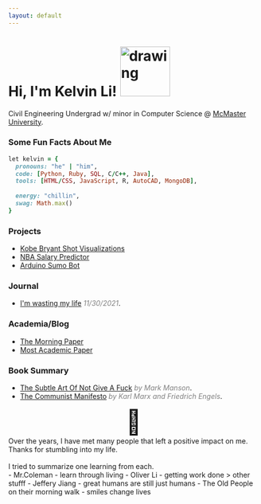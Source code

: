```yaml
---
layout: default
---
```

# Hi, I'm Kelvin Li! <img src="https://camo.githubusercontent.com/677c28f873078c7b9b53137bf32a695b9e9d8642c04c2525048fec71053d7305/68747470733a2f2f6d656469612e67697068792e636f6d2f6d656469612f6b425a32313279477a466178676b53494b572f67697068792e676966" alt="drawing" width="100"/>

Civil Engineering Undergrad w/ minor in Computer Science @ [McMaster University](https://www.mcmaster.ca/).

### Some Fun Facts About Me
```ruby
let kelvin = {
  pronouns: "he" | "him",
  code: [Python, Ruby, SQL, C/C++, Java],
  tools: [HTML/CSS, JavaScript, R, AutoCAD, MongoDB],
  
  energy: "chillin",
  swag: Math.max()
}
```
### Projects
- [Kobe Bryant Shot Visualizations](https://www.kaggle.com/likelvin/shot-selection)
- [NBA Salary Predictor](https://www.kaggle.com/likelvin/nba-salary-prediction-w-regression-model)
- [Arduino Sumo Bot](https://github.com/li-kelvin/arduino-sumo-robot)

### Journal
- [I'm wasting my life](https://li-kelvin.github.io/blog/posts/11-30-2021/)  <span style="color:grey">*11/30/2021*</span>.

### Academia/Blog 
- [The Morning Paper](https://blog.acolyer.org/)
- [Most Academic Paper](https://www.gsd.inesc-id.pt/~ler/conferencedates.html)
  
### Book Summary 
- [The Subtle Art Of Not Give A Fuck](https://li-kelvin.github.io/blog/posts/the-subtle-are-of-not-giving-a-fuck/)  <span style="color:grey">*by Mark Manson*</span>. 
- [The Communist Manifesto](https://li-kelvin.github.io/blog/posts/the-communist-manifesto/)  <span style="color:grey">*by Karl Marx and Friedrich Engels*</span>.

<div style="font-size:3rem;width:100%;text-align:center;">🙏</div>
<div style="text-aligh:center;">Over the years, I have met many people that left a positive impact on me. <br> Thanks for stumbling into my life. <br><br>  I tried to summarize one learning from each.</div>
- Mr.Coleman - learn through living
- Oliver Li - getting work done > other stufff  
- Jeffery Jiang - great humans are still just humans
- The Old People on their morning walk - smiles change lives
